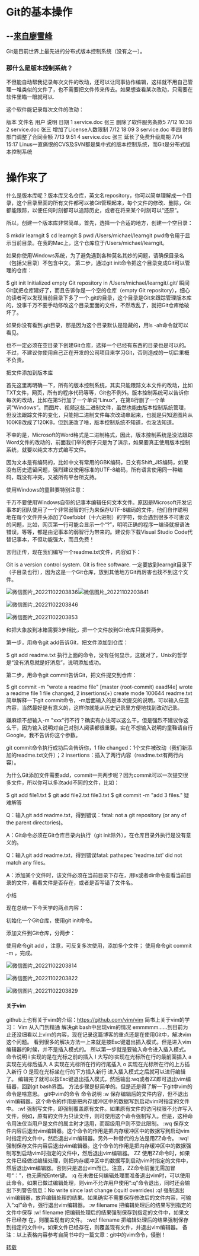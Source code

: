 # Git的基本操作

## --[来自廖雪峰](https://www.liaoxuefeng.com/wiki/896043488029600)

Git是目前世界上最先进的分布式版本控制系统（没有之一）。

### 那什么是版本控制系统？

不但能自动帮我记录每次文件的改动，还可以让同事协作编辑，这样就不用自己管理一堆类似的文件了，也不需要把文件传来传去。如果想查看某次改动，只需要在软件里瞄一眼就可以.

这个软件能记录每次文件的改动：

版本 文件名    用户         说明                                     日期
1 service.doc 张三 删除了软件服务条款5        7/12 10:38
2 service.doc 张三 增加了License人数限制     7/12 18:09
3 service.doc 李四 财务部门调整了合同金额   7/13 9:51
4 service.doc 张三 延长了免费升级周期          7/14 15:17
Linus一直痛恨的CVS及SVN都是集中式的版本控制系统，而Git是分布式版本控制系统

# 操作来了

什么是版本库呢？版本库又名仓库，英文名repository，你可以简单理解成一个目录，这个目录里面的所有文件都可以被Git管理起来，每个文件的修改、删除，Git都能跟踪，以便任何时刻都可以追踪历史，或者在将来某个时刻可以“还原”。

所以，创建一个版本库非常简单，首先，选择一个合适的地方，创建一个空目录：

$ mkdir learngit
$ cd learngit
$ pwd
/Users/michael/learngit
pwd命令用于显示当前目录。在我的Mac上，这个仓库位于/Users/michael/learngit。

 如果你使用Windows系统，为了避免遇到各种莫名其妙的问题，请确保目录名（包括父目录）不包含中文。
第二步，通过git init命令把这个目录变成Git可以管理的仓库：

$ git init
Initialized empty Git repository in /Users/michael/learngit/.git/
瞬间Git就把仓库建好了，而且告诉你是一个空的仓库（empty Git repository），细心的读者可以发现当前目录下多了一个.git的目录，这个目录是Git来跟踪管理版本库的，没事千万不要手动修改这个目录里面的文件，不然改乱了，就把Git仓库给破坏了。

如果你没有看到.git目录，那是因为这个目录默认是隐藏的，用ls -ah命令就可以看见。

也不一定必须在空目录下创建Git仓库，选择一个已经有东西的目录也是可以的。不过，不建议你使用自己正在开发的公司项目来学习Git，否则造成的一切后果概不负责。

把文件添加到版本库

首先这里再明确一下，所有的版本控制系统，其实只能跟踪文本文件的改动，比如TXT文件，网页，所有的程序代码等等，Git也不例外。版本控制系统可以告诉你每次的改动，比如在第5行加了一个单词“Linux”，在第8行删了一个单词“Windows”。而图片、视频这些二进制文件，虽然也能由版本控制系统管理，但没法跟踪文件的变化，只能把二进制文件每次改动串起来，也就是只知道图片从100KB改成了120KB，但到底改了啥，版本控制系统不知道，也没法知道。

不幸的是，Microsoft的Word格式是二进制格式，因此，版本控制系统是没法跟踪Word文件的改动的，前面我们举的例子只是为了演示，如果要真正使用版本控制系统，就要以纯文本方式编写文件。

因为文本是有编码的，比如中文有常用的GBK编码，日文有Shift_JIS编码，如果没有历史遗留问题，强烈建议使用标准的UTF-8编码，所有语言使用同一种编码，既没有冲突，又被所有平台所支持。

使用Windows的童鞋要特别注意：

千万不要使用Windows自带的记事本编辑任何文本文件。原因是Microsoft开发记事本的团队使用了一个非常弱智的行为来保存UTF-8编码的文件，他们自作聪明地在每个文件开头添加了0xefbbbf（十六进制）的字符，你会遇到很多不可思议的问题，比如，网页第一行可能会显示一个“?”，明明正确的程序一编译就报语法错误，等等，都是由记事本的弱智行为带来的。建议你下载Visual Studio Code代替记事本，不但功能强大，而且免费！

言归正传，现在我们编写一个readme.txt文件，内容如下：

Git is a version control system.
Git is free software.
一定要放到learngit目录下（子目录也行），因为这是一个Git仓库，放到其他地方Git再厉害也找不到这个文件。

![微信图片_20221102203836](C:\Users\86191\Videos\bilibili\微信图片_20221102203836.jpg)![微信图片_20221102203841](C:\Users\86191\Videos\bilibili\微信图片_20221102203841.jpg)

![微信图片_20221102203846](C:\Users\86191\Videos\bilibili\微信图片_20221102203846.jpg)

![微信图片_20221102203853](C:\Users\86191\Videos\bilibili\微信图片_20221102203853.jpg)

和把大象放到冰箱需要3步相比，把一个文件放到Git仓库只需要两步。

第一步，用命令git add告诉Git，把文件添加到仓库：

$ git add readme.txt
执行上面的命令，没有任何显示，这就对了，Unix的哲学是“没有消息就是好消息”，说明添加成功。

第二步，用命令git commit告诉Git，把文件提交到仓库：

$ git commit -m "wrote a readme file"
[master (root-commit) eaadf4e] wrote a readme file
 1 file changed, 2 insertions(+)
 create mode 100644 readme.txt
简单解释一下git commit命令，-m后面输入的是本次提交的说明，可以输入任意内容，当然最好是有意义的，这样你就能从历史记录里方便地找到改动记录。

嫌麻烦不想输入-m "xxx"行不行？确实有办法可以这么干，但是强烈不建议你这么干，因为输入说明对自己对别人阅读都很重要。实在不想输入说明的童鞋请自行Google，我不告诉你这个参数。

git commit命令执行成功后会告诉你，1 file changed：1个文件被改动（我们新添加的readme.txt文件）；2 insertions：插入了两行内容（readme.txt有两行内容）。

为什么Git添加文件需要add，commit一共两步呢？因为commit可以一次提交很多文件，所以你可以多次add不同的文件，比如：

$ git add file1.txt
$ git add file2.txt file3.txt
$ git commit -m "add 3 files."
疑难解答

Q：输入git add readme.txt，得到错误：fatal: not a git repository (or any of the parent directories)。

A：Git命令必须在Git仓库目录内执行（git init除外），在仓库目录外执行是没有意义的。

Q：输入git add readme.txt，得到错误fatal: pathspec 'readme.txt' did not match any files。

A：添加某个文件时，该文件必须在当前目录下存在，用ls或者dir命令查看当前目录的文件，看看文件是否存在，或者是否写错了文件名。

小结

现在总结一下今天学的两点内容：

初始化一个Git仓库，使用git init命令。

添加文件到Git仓库，分两步：

使用命令git add <file>，注意，可反复多次使用，添加多个文件；
使用命令git commit -m <message>，完成。

![微信图片_20221102203814](C:\Users\86191\Videos\bilibili\微信图片_20221102203814.jpg)

![微信图片_20221102203822](C:\Users\86191\Videos\bilibili\微信图片_20221102203822.jpg)

![微信图片_20221102203829](C:\Users\86191\Videos\bilibili\微信图片_20221102203829.jpg)

#### 关于vim

github上也有关于vim的介绍：https://github.com/vim/vim 
简书上关于vim的学习： Vim 从入门到精通
解决git bash中出现vim的情况
emmmmm……到目前为止还没细看以上vim的内容，现在记录这篇博客的重点还是在使用Git中，解决vim这个问题。
看到很多的解决方法一上来就是按Esc键退出插入模式。但是进入vim编辑器的时候，并不是插入模式的。 
所以第一步就是要输入命令进入插入模式。
命令说明
i 实现的是在光标之前的插入 
I 大写的i实现在光标所在行的最前面插入 
a 实现在光标后插入 
A 实现在光标所在行的行尾插入 
o 实现在光标所在行的上方插入新行 
O 是现在光标坐在行的下方插入新行 
进入插入模式之后就可以进行编辑了。 
编辑完了就可以按Esc键退出插入模式，然后输出:wq或者ZZ即可退出vim编辑器，回到git bash界面。
方法步骤是挺简单的。但是还是得了解一下git中vim的命令是啥意思。
git中vim的命令
命令说明
:w 保存编辑后的文件内容，但不退出vim编辑器。这个命令的作用是把内存缓冲区中的数据写到启动vim时指定的文件中。 
:w! 强制写文件，即强制覆盖原有文件。如果原有文件的访问权限不允许写入文件，例如，原有的文件为只读文件，则可使用这个命令强制写入。但是，这种命令用法仅当用户是文件的属主时才适用，而超级用户则不受此限制。 
:wq 保存文件内容后退出vim编辑器。这个命令的作用是把内存缓冲区中的数据写到启动vim时指定的文件中，然后退出vim编辑器。另外一种替代的方法是用ZZ命令。 
:wq! 强制保存文件内容后退出vim编辑器。这个命令的作用是把内存缓冲区中的数据强制写到启动vim时指定的文件中，然后退出vim编辑器。 
ZZ 使用ZZ命令时，如果文件已经做过编辑处理，则把内存缓冲区中的数据写到启动vim时指定的文件中，然后退出vim编辑器。否则只是退出vim而已。注意，ZZ命令前面无需加冒号“：”，也无需按Enter键。 
:q 在未做任何编辑处理而准备退出vim时，可以使用此命令。如果已做过编辑处理，则vim不允许用户使用“:q”命令退出，同时还会输出下列警告信息：No write since last change (:quit! overrides) 
:q! 强制退出vim编辑器，放弃编辑处理的结果。如果确实不需要保存修改后的文件内容，可输入“:q!”命令，强行退出vim编辑器。 
:w filename 把编辑处理后的结果写到指定的文件中保存 
:w! filename 把编辑处理后的结果强制保存到指定的文件中，如果文件已经存 在，则覆盖现有的文件。 
:wq! filename 把编辑处理后的结果强制保存到指定的文件中，如果文件已经存在，则覆盖现有文件，并退出vim编辑器。 
备注：以上表格内容参考自简书中的一篇文章：git中的vim命令，侵删！

[转载](https://blog.csdn.net/sinat_39571186/article/details/78911814?utm_medium=distribute.pc_relevant.none-task-blog-2%7Edefault%7EBlogCommendFromBaidu%7Edefault-2.no_search_link&depth_1-utm_source=distribute.pc_relevant.none-task-blog-2%7Edefault%7EBlogCommendFromBaidu%7Edefault-2.no_search_link)

```

```

